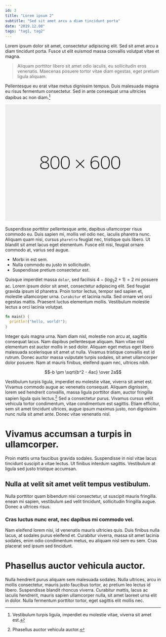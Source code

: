 ```yaml
---
id: 3
title: "Lorem ipsum 2"
subtitle: "Sed sit amet arcu a diam tincidunt porta"
date: "2019.12.08"
tags: "tag1, tag2"
---
```


Lorem ipsum dolor sit amet, consectetur adipiscing elit. Sed sit amet arcu a diam tincidunt porta. Fusce ut elit euismod massa convallis volutpat vitae et magna.

> Aliquam porttitor libero sit amet odio iaculis, eu sollicitudin eros venenatis. Maecenas posuere tortor vitae diam egestas, eget pretium ligula aliquam.

Pellentesque eu erat vitae metus dignissim tempus. Duis malesuada magna eu risus fermentum consectetur. Sed in ante consequat urna ultricies dapibus ac non diam.[^1]

![dummy image](/images/800x600.png)

Suspendisse porttitor pellentesque ante, dapibus ullamcorper risus commodo eu. Duis sapien mi, mollis vel odio nec, iaculis pharetra nunc. Aliquam quam nisi, cursus `pharetra` feugiat nec, tristique quis libero. Ut blandit sit amet lacus eget elementum. Fusce elit nisi, feugiat ornare commodo at, varius sed augue.

* Morbi in est sem.
* Nulla commodo eu justo in sollicitudin.
* Suspendisse pretium consectetur est.

Quisque imperdiet massa `dolor`, sed facilisis $`4 - (log{_2} 2 + 1) = 2`$ mi posuere ac. Lorem ipsum dolor sit amet, consectetur adipiscing elit. Sed feugiat gravida ipsum id pharetra. Proin tortor lectus, tempor sed sapien et, molestie ullamcorper urna. `Curabitur` et lacinia nulla. Sed ornare vel orci egestas mattis. Praesent luctus elementum mollis. Vestibulum molestie lectus a orci lacinia volutpat.

```rust
fn main() {
  println!("hello, world!");
}
```

Integer quis magna urna. Nam diam nisl, molestie non arcu at, sagittis consequat lacus. Nam dapibus pellentesque aliquam. Nam vitae nisl elementum est auctor mollis in sed dolor. Aliquam eget metus eget libero malesuada scelerisque sit amet ut nulla. Vivamus tristique convallis est id rutrum. Donec auctor massa vulputate turpis sodales, sit amet ullamcorper dolor posuere. Nam at mauris finibus, eleifend quam nec, ultrices nibh.

```math
-b \pm \sqrt{b^2 - 4ac} \over 2a
```

Vestibulum turpis ligula, imperdiet eu molestie vitae, viverra sit amet est. Vivamus commodo augue ac venenatis consequat. Aliquam dignissim, lorem sed hendrerit convallis, massa ligula porttitor diam, auctor fringilla sapien ligula quis lectus.[^2] Sed a consectetur purus. Vivamus cursus velit vehicula tortor condimentum, vitae condimentum est sagittis. Etiam efficitur, sem sit amet tincidunt ultrices, augue ipsum maximus justo, non dignissim nunc nulla sit amet ante. Donec vitae venenatis nisl.

# Vivamus accumsan a turpis in ullamcorper.

Proin mattis urna faucibus gravida sodales. Suspendisse in nisl vitae lacus tincidunt suscipit a vitae lectus. Ut finibus interdum sagittis. Vestibulum at ligula sed justo tristique accumsan.

## Nulla at velit sit amet velit tempus vestibulum.

Nulla porttitor quam bibendum nisi consectetur, ut suscipit mauris fringilla. enean mi sapien, vestibulum sed velit tincidunt, sollicitudin fringilla augue. Donec a ultrices risus.

### Cras luctus nunc erat, nec dapibus mi commodo vel.

Nam eleifend lorem nisi, id venenatis mauris ultricies quis. Duis finibus nulla lacus, at sodales purus eleifend et. Curabitur viverra, massa sit amet lacinia sodales, enim odio condimentum metus, eu aliquam nisl sem eu sem. Cras placerat sed ipsum sed tincidunt.

# Phasellus auctor vehicula auctor.

Nulla hendrerit purus aliquam sem malesuada sodales. Nulla ultrices, arcu in mollis consectetur, mauris justo faucibus tortor, ac pretium leo lectus id libero. Suspendisse blandit rhoncus viverra. Curabitur mattis, lacus ac iaculis hendrerit, mauris sapien ullamcorper nulla, sit amet laoreet urna elit in dolor. Nulla fermentum porttitor tortor, eget sagittis elit mollis nec.

[^1]: Vestibulum turpis ligula, imperdiet eu molestie vitae, viverra sit amet est.
[^2]: Phasellus auctor vehicula auctor.
